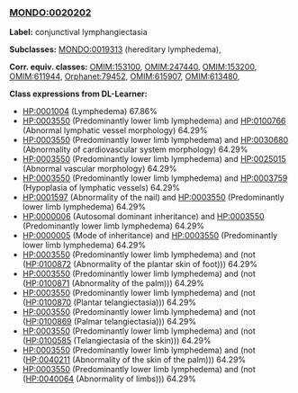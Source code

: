 
### [MONDO:0020202](http://purl.obolibrary.org/obo/MONDO_0020202)
**Label:** conjunctival lymphangiectasia

**Subclasses:** [MONDO:0019313](http://purl.obolibrary.org/obo/MONDO_0019313) (hereditary lymphedema), 

**Corr. equiv. classes:** [OMIM:153100](http://purl.obolibrary.org/obo/OMIM_153100), [OMIM:247440](http://purl.obolibrary.org/obo/OMIM_247440), [OMIM:153200](http://purl.obolibrary.org/obo/OMIM_153200), [OMIM:611944](http://purl.obolibrary.org/obo/OMIM_611944), [Orphanet:79452](http://www.orpha.net/ORDO/Orphanet_79452), [OMIM:615907](http://purl.obolibrary.org/obo/OMIM_615907), [OMIM:613480](http://purl.obolibrary.org/obo/OMIM_613480), 

**Class expressions from DL-Learner:**

- [HP:0001004](http://purl.obolibrary.org/obo/HP_0001004) (Lymphedema) 67.86%
- [HP:0003550](http://purl.obolibrary.org/obo/HP_0003550) (Predominantly lower limb lymphedema) and [HP:0100766](http://purl.obolibrary.org/obo/HP_0100766) (Abnormal lymphatic vessel morphology) 64.29%
- [HP:0003550](http://purl.obolibrary.org/obo/HP_0003550) (Predominantly lower limb lymphedema) and [HP:0030680](http://purl.obolibrary.org/obo/HP_0030680) (Abnormality of cardiovascular system morphology) 64.29%
- [HP:0003550](http://purl.obolibrary.org/obo/HP_0003550) (Predominantly lower limb lymphedema) and [HP:0025015](http://purl.obolibrary.org/obo/HP_0025015) (Abnormal vascular morphology) 64.29%
- [HP:0003550](http://purl.obolibrary.org/obo/HP_0003550) (Predominantly lower limb lymphedema) and [HP:0003759](http://purl.obolibrary.org/obo/HP_0003759) (Hypoplasia of lymphatic vessels) 64.29%
- [HP:0001597](http://purl.obolibrary.org/obo/HP_0001597) (Abnormality of the nail) and [HP:0003550](http://purl.obolibrary.org/obo/HP_0003550) (Predominantly lower limb lymphedema) 64.29%
- [HP:0000006](http://purl.obolibrary.org/obo/HP_0000006) (Autosomal dominant inheritance) and [HP:0003550](http://purl.obolibrary.org/obo/HP_0003550) (Predominantly lower limb lymphedema) 64.29%
- [HP:0000005](http://purl.obolibrary.org/obo/HP_0000005) (Mode of inheritance) and [HP:0003550](http://purl.obolibrary.org/obo/HP_0003550) (Predominantly lower limb lymphedema) 64.29%
- [HP:0003550](http://purl.obolibrary.org/obo/HP_0003550) (Predominantly lower limb lymphedema) and (not ([HP:0100872](http://purl.obolibrary.org/obo/HP_0100872) (Abnormality of the plantar skin of foot))) 64.29%
- [HP:0003550](http://purl.obolibrary.org/obo/HP_0003550) (Predominantly lower limb lymphedema) and (not ([HP:0100871](http://purl.obolibrary.org/obo/HP_0100871) (Abnormality of the palm))) 64.29%
- [HP:0003550](http://purl.obolibrary.org/obo/HP_0003550) (Predominantly lower limb lymphedema) and (not ([HP:0100870](http://purl.obolibrary.org/obo/HP_0100870) (Plantar telangiectasia))) 64.29%
- [HP:0003550](http://purl.obolibrary.org/obo/HP_0003550) (Predominantly lower limb lymphedema) and (not ([HP:0100869](http://purl.obolibrary.org/obo/HP_0100869) (Palmar telangiectasia))) 64.29%
- [HP:0003550](http://purl.obolibrary.org/obo/HP_0003550) (Predominantly lower limb lymphedema) and (not ([HP:0100585](http://purl.obolibrary.org/obo/HP_0100585) (Telangiectasia of the skin))) 64.29%
- [HP:0003550](http://purl.obolibrary.org/obo/HP_0003550) (Predominantly lower limb lymphedema) and (not ([HP:0040211](http://purl.obolibrary.org/obo/HP_0040211) (Abnormality of the skin of the palm))) 64.29%
- [HP:0003550](http://purl.obolibrary.org/obo/HP_0003550) (Predominantly lower limb lymphedema) and (not ([HP:0040064](http://purl.obolibrary.org/obo/HP_0040064) (Abnormality of limbs))) 64.29%


